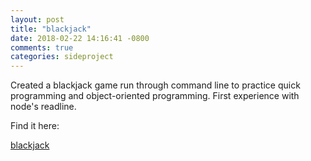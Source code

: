 ```yaml
---
layout: post
title: "blackjack"
date: 2018-02-22 14:16:41 -0800
comments: true
categories: sideproject
---
```

Created a blackjack game run through command line to practice quick programming and object-oriented programming. First experience with node's readline.

Find it here:

[blackjack](https://github.com/austinshin/blackjack-cli)
